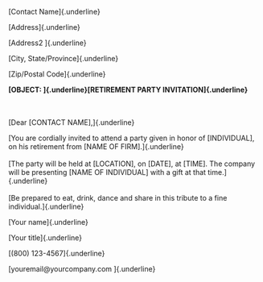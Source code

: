 [Contact Name]{.underline}

[Address]{.underline}

[Address2 ]{.underline}

[City, State/Province]{.underline}

[Zip/Postal Code]{.underline}

**[OBJECT: ]{.underline}[RETIREMENT PARTY INVITATION]{.underline}**

\
\
[Dear \[CONTACT NAME\],]{.underline}

[You are cordially invited to attend a party given in honor of
\[INDIVIDUAL\], on his retirement from \[NAME OF FIRM\].]{.underline}\
\
[The party will be held at \[LOCATION\], on \[DATE\], at \[TIME\]. The
company will be presenting \[NAME OF INDIVIDUAL\] with a gift at that
time.]{.underline}\
\
[Be prepared to eat, drink, dance and share in this tribute to a fine
individual.]{.underline}

[Your name]{.underline}

[Your title]{.underline}

[(800) 123-4567]{.underline}

[youremail\@yourcompany.com ]{.underline}
